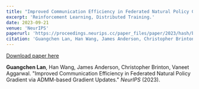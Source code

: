 ```yaml
---
title: "Improved Communication Efficiency in Federated Natural Policy Gradient via ADMM-based Gradient Updates"
excerpt: 'Reinforcement Learning, Distributed Training.'
date: 2023-09-21
venue: 'NeurIPS'
paperurl: 'https://proceedings.neurips.cc/paper_files/paper/2023/hash/bc6a1f968f8b1dae3e880f3f723d7d46-Abstract-Conference.html'
citation: 'Guangchen Lan, Han Wang, James Anderson, Christopher Brinton, Vaneet Aggarwal. &quot;Improved Communication Efficiency in Federated Natural Policy Gradient via ADMM-based Gradient Updates.&quot; <i>NeurIPS</i> (2023).'
---
```


[Download paper here](https://proceedings.neurips.cc/paper_files/paper/2023/hash/bc6a1f968f8b1dae3e880f3f723d7d46-Abstract-Conference.html)

**Guangchen Lan**, Han Wang, James Anderson, Christopher Brinton, Vaneet Aggarwal. "Improved Communication Efficiency in Federated Natural Policy Gradient via ADMM-based Gradient Updates." <i>NeurIPS</i> (2023).
